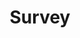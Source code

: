 ---
layout: default
title: Survey
has_children: true
permalink: /Documentation/Survey
parent: Advanced
---